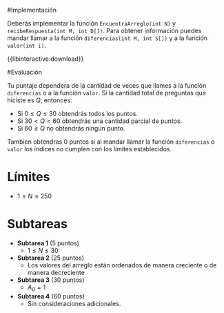 #Implementación

Deberás implementar la función `EncuentraArreglo(int N)` y `recibeRespuesta(int M, int D[])`. Para obtener información puedes mandar llamar a la función `diferencias(int M, int S[])` y a la función `valor(int i)`.

{{libinteractive:download}}

#Evaluación

Tu puntaje dependera de la cantidad de veces que llames a la función `diferencias` o a la función `valor`. Si la cantidad total de preguntas que hiciste es $Q$, entonces:

- Si $0 \leq Q \leq 30$ obtendrás todos los puntos.
- Si $30 < Q < 60$ obtendrás una cantidad parcial de puntos.
- Si $60 \leq Q$ no obtendrás ningún punto.

Tambien obtendras $0$ puntos si al mandar llamar la función `diferencias` o `valor`  los índices no cumplen con los límites establecidos.

# Límites

- $1 \leq N \leq 250$

# Subtareas

- **Subtarea 1** (5 puntos)
  - $1 \leq N \leq 30$
- **Subtarea 2** (25 puntos)
  - Los valores del arreglo están ordenados de manera creciente o de manera decreciente
- **Subtarea 3** (30 puntos)
  - $A_0 = 1$
- **Subtarea 4** (60 puntos)
  - Sin consideraciones adicionales.
